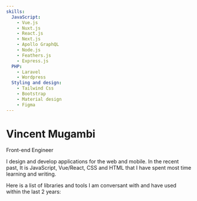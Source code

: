 ```yaml
---
skills:
  JavaScript:
    - Vue.js
    - Nuxt.js
    - React.js
    - Next.js
    - Apollo GraphQL
    - Node.js
    - Feathers.js
    - Express.js
  PHP:
    - Laravel
    - Wordpress
  Styling and design:
    - Tailwind Css
    - Bootstrap
    - Material design
    - Figma
---
```


# Vincent Mugambi

<div class="subtitle">Front-end Engineer</div>

I design and develop applications for the web and mobile. In the recent past, It is JavaScript, Vue/React, CSS and HTML that I have spent most time learning and writing.

Here is a list of libraries and tools I am conversant with and have used within the last 2 years:

